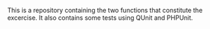This is a repository containing the two functions that constitute the excercise. It also contains some tests using QUnit and PHPUnit.
